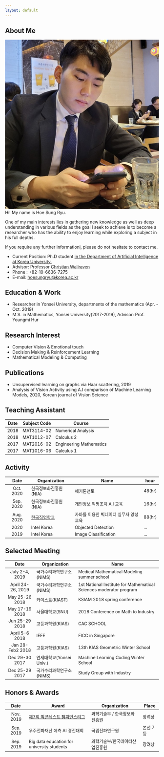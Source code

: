 ```yaml
---
layout: default
---
```


## About Me
<img class="profile-picture" src="profile.jpg">
Hi! My name is Hoe Sung Ryu.

One of my main interests lies in gathering new knowledge as well as deep understanding in various fields as the goal I seek to achieve is to become a researcher who has the ability to enjoy learning while exploring a subject in his full depths.

If you require any further informationi, please do not hesitate to contact me.

- Current Position: Ph.D student <a href="http://xai.korea.ac.kr/">in the Department of Artificial Intelligence at Korea University.</a>  
- Advisor: Professor <a href="https://scholar.google.com/citations?hl=en&user=VJuuzLwAAAAJ">Christian Wallraven</a> 
- Phone : +82-10-6636-7275
- E-mail: hoesungryu@korea.ac.kr


## Education & Work 
- Researcher in Yonsei University, departments of the mathematics (Apr. - Oct. 2019)
- M.S. in Mathematics, Yonsei University(2017-2019), Advisor: Prof. Youngmi Hur


## Research Interest
- Computer Vision & Emotional touch
- Decision Making & Reinforcement Learning
- Mathematical Modeling & Computing


## Publications
- Unsupervised learning on graphs via Haar scattering, 2019 
- Analysis of Vision Activity using A.I comparison of Machine Learning Models, 2020, Korean journal of Vision Science


## Teaching Assistant
|Date|Subject Code|Course|
|:-----:|----|----|
|2018|MAT3114-02|Numerical Analysis|
|2018|MAT1012-07|Calculus 2|
|2017|MAT2016-02|Engineering Mathematics|
|2017|MAT1016-06|Calculus 1|


## Activity
|Date|Organization |Name|hour|
|:-----:|------|----|----|
|Oct. 2020|한국정보화진흥원(NIA) |해커톤맨토|48(hr)|
|Sep. 2020|한국정보화진흥원(NIA)| 개인정보 익명조치 A.I 교육 |16(hr)|
|Aug. 2020|[한국직업학교](http://www.koreavc.or.kr/) |자바를 이용한 빅데이터 실무자 양성 교육|88(hr)|
|2020| Intel Korea | Objected Detection|...|
|2019| Intel Korea | Image Classification|...|


## Selected Meeting 
|Date|Organization|Name|
|:-----:|-------|----|
|July 2-4, 2019 |국가수리과학연구소(NIMS)|Medical Mathematical Modeling summer school| 
|April 24-26, 2019|국가수리과학연구소(NIMS)|1st National Institute for Mathematical Sciences moderator program|
|May 25-26 2018|카이스트(KIAST)|KSIAM 2018 spring conference|
|May 17-19 2018|서울대학교(SNU)|2018 Conference on Math to Industry|
|Jun 25-29 2018 |고등과학원(KIAS)| CAC SCHOOL|
|April 5-6 2018 |IEEE| FICC in Singapore |
|Jan 28- Feb2 2018|고등과학원(KIAS)|13th KIAS Geometric Winter School|
|Dec 29-30 2017 |연세대학교(Yonsei Univ.)|Machine Learning Coding Winter School|
|Dec 25-29 2017 |국가수리과학연구소(NIMS)| Study Group with Industry|


## Honors & Awards
|Date|Award|Organization|Place|  
|:-----:|-------|----|----|  
|Nov. 2019|[제7회 빅콘테스트 챔피언스리그](https://www.bigcontest.or.kr/introduce/history2019.php) | 과학기술부 / 한국정보화진흥원 | 장려상 |
|Sep. 2019|우주전파재난 예측 AI 경진대회 | 국립전파연구원 | 본선 7등 |  
|Sep. 2019|Big data education for university students| 과학기술부/한국데이터산업진흥원 |장려상|


